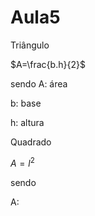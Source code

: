 # Aula5

Triângulo

$A=\frac{b.h}{2}$

sendo
A: área 

b: base

h: altura


Quadrado 


$A=l^{2}$


sendo


A: 


